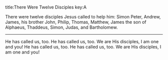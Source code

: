 title:There Were Twelve Disciples
key:A

There were twelve disciples
Jesus called to help him:
Simon Peter, Andrew,
James, his brother John,
Philip, Thomas, Matthew,
James the son of Alphaeus,
Thaddeus, Simon, Judas,
and Bartholomew.

---

He has called us, too.
He has called us, too. 
We are His disciples,
I am one and you!
He has called us, too.
He has called us, too.
We are His disciples,
I am one and you!
